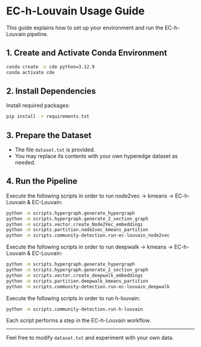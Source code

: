 # EC-h-Louvain Usage Guide

This guide explains how to set up your environment and run the EC-h-Louvain pipeline.

## 1. Create and Activate Conda Environment

```bash
conda create -n cde python=3.12.9
conda activate cde
```

## 2. Install Dependencies

Install required packages:

```bash
pip install -r requirements.txt
```

## 3. Prepare the Dataset

- The file `dataset.txt` is provided.
- You may replace its contents with your own hyperedge dataset as needed.

## 4. Run the Pipeline

Execute the following scripts in order to run node2vec -> kmeans -> EC-h-Louvain & EC-Louvain:

```bash
python -m scripts.hypergraph.generate_hypergraph
python -m scripts.hypergraph.generate_2_section_graph
python -m scripts.vector.create_Node2Vec_embeddings
python -m scripts.partition.node2vec_kmeans_partition
python -m scripts.community-detection.run-ec-louvain_node2vec
```

Execute the following scripts in order to run deepwalk -> kmeans -> EC-h-Louvain & EC-Louvain:

```bash
python -m scripts.hypergraph.generate_hypergraph
python -m scripts.hypergraph.generate_2_section_graph
python -m scripts.vector.create_deepwalk_embeddings
python -m scripts.partition.deepwalk_kmeans_partition
python -m scripts.community-detection.run-ec-louvain_deepwalk

```

Execute the following scripts in order to run h-louvain:

```bash
python -m scripts.community-detection.run-h-louvain

```

Each script performs a step in the EC-h-Louvain workflow.

---

Feel free to modify `dataset.txt` and experiment with your own data.
